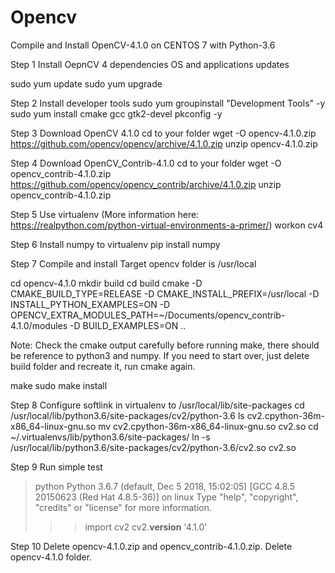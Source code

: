 # Opencv
Compile and Install OpenCV-4.1.0 on CENTOS 7 with Python-3.6

Step 1
Install OepnCV 4 dependencies
OS and applications updates

sudo yum update
sudo yum upgrade

Step 2
Install developer tools
sudo yum groupinstall "Development Tools" -y
sudo yum install cmake gcc gtk2-devel pkconfig -y

Step 3
Download OpenCV 4.1.0
cd to your folder
wget -O opencv-4.1.0.zip https://github.com/opencv/opencv/archive/4.1.0.zip
unzip opencv-4.1.0.zip

Step 4
Download OpenCV_Contrib-4.1.0
cd to your folder
wget -O opencv_contrib-4.1.0.zip https://github.com/opencv/opencv_contrib/archive/4.1.0.zip
unzip opencv_contrib-4.1.0.zip

Step 5
Use virtualenv (More information here: https://realpython.com/python-virtual-environments-a-primer/)
workon cv4

Step 6
Install numpy to virtualenv
pip install numpy

Step 7
Compile and install
Target opencv folder is /usr/local

cd opencv-4.1.0
mkdir build
cd build
cmake -D CMAKE_BUILD_TYPE=RELEASE -D CMAKE_INSTALL_PREFIX=/usr/local -D INSTALL_PYTHON_EXAMPLES=ON -D OPENCV_EXTRA_MODULES_PATH=~/Documents/opencv_contrib-4.1.0/modules -D BUILD_EXAMPLES=ON ..

Note: Check the cmake output carefully before running make, there should be reference to python3 and numpy. If you need to start over, just delete build folder and recreate it, run cmake again.

make
sudo make install

Step 8
Configure softlink in virtualenv to /usr/local/lib/site-packages
cd /usr/local/lib/python3.6/site-packages/cv2/python-3.6
ls 
cv2.cpython-36m-x86_64-linux-gnu.so
mv cv2.cpython-36m-x86_64-linux-gnu.so cv2.so
cd ~/.virtualenvs/lib/python3.6/site-packages/
ln -s /usr/local/lib/python3.6/site-packages/cv2/python-3.6/cv2.so cv2.so

Step 9 
Run simple test

>python
Python 3.6.7 (default, Dec  5 2018, 15:02:05) 
[GCC 4.8.5 20150623 (Red Hat 4.8.5-36)] on linux
Type "help", "copyright", "credits" or "license" for more information.
>>> import cv2
>>> cv2.__version__
'4.1.0'
>>> 

Step 10
Delete opencv-4.1.0.zip and opencv_contrib-4.1.0.zip.
Delete opencv-4.1.0 folder.
